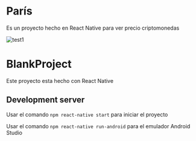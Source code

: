 # París
Es un proyecto hecho en React Native para ver precio criptomonedas

![test1](https://repository-images.githubusercontent.com/371205301/f5d0ac80-be65-11eb-8a64-007d6eee87c0)



# BlankProject

Este proyecto esta hecho con React Native

## Development server

Usar el comando `npm react-native start` para iniciar el proyecto

Usar el comando `npm react-native run-android` para el emulador Android Studio 
